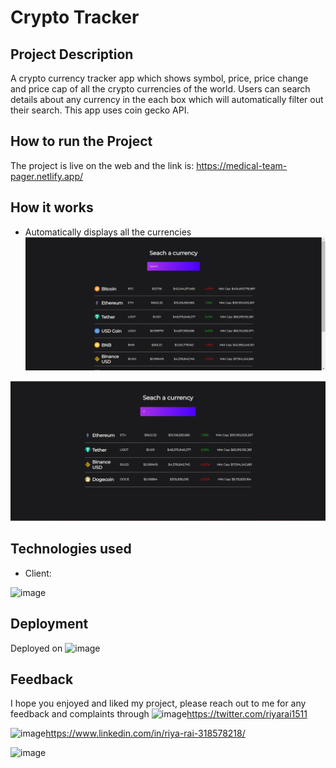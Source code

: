 # Crypto Tracker



## Project Description

A crypto currency tracker app which shows symbol, price, price change and price cap of all the crypto currencies of the world. Users can search details about any currency in the each box which will automatically filter out their search. This app uses coin gecko API.

## How to run the Project

The project is live on the web and the link is:
https://medical-team-pager.netlify.app/

## How it works

* Automatically displays all the currencies 
![img1](https://github.com/riya1511/crypto-tracker/blob/master/src/Screenshots/img1.png)

![img2](https://github.com/riya1511/crypto-tracker/blob/master/src/Screenshots/img2.png)

## Technologies used

* Client:

![image](https://img.shields.io/badge/React-20232A?style=for-the-badge&logo=react&logoColor=61DAFB)


## Deployment

Deployed on 
![image](https://img.shields.io/badge/Netlify-00C7B7?style=for-the-badge&logo=netlify&logoColor=white)


## Feedback

I hope you enjoyed and liked my project, please reach out to me for any feedback and complaints through
![image](https://img.shields.io/badge/Twitter-1DA1F2?style=for-the-badge&logo=twitter&logoColor=white)https://twitter.com/riyarai1511

![image](https://img.shields.io/badge/LinkedIn-0077B5?style=for-the-badge&logo=linkedin&logoColor=white)https://www.linkedin.com/in/riya-rai-318578218/

![image](http://ForTheBadge.com/images/badges/built-with-love.svg)

